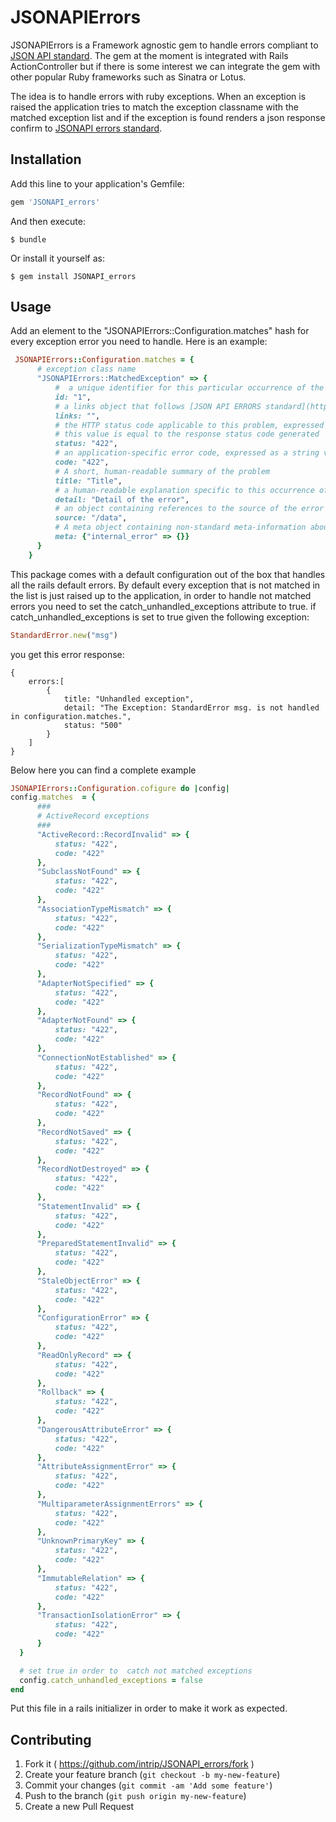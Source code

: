# JSONAPIErrors

JSONAPIErrors is a Framework agnostic gem to handle errors compliant to [JSON API standard](http://jsonapi.org).
The gem at the moment is integrated with Rails ActionController but if there is some interest we can integrate the gem
with other popular Ruby frameworks such as Sinatra or Lotus.

The idea is to handle errors with ruby exceptions. When an exception is raised the application tries to match the exception classname
with the matched exception list and if the exception is found renders a json response confirm to [JSONAPI errors standard](http://jsonapi.org/format/#errors).

## Installation

Add this line to your application's Gemfile:

```ruby
gem 'JSONAPI_errors'
```

And then execute:

    $ bundle

Or install it yourself as:

    $ gem install JSONAPI_errors

## Usage

Add an element to the "JSONAPIErrors::Configuration.matches" hash for every exception error you need to handle.
Here is an example:
```ruby
 JSONAPIErrors::Configuration.matches = {
      # exception class name
      "JSONAPIErrors::MatchedException" => {
          #  a unique identifier for this particular occurrence of the problem.
          id: "1",
          # a links object that follows [JSON API ERRORS standard](http://jsonapi.org/format/#errors)
          links: "",
          # the HTTP status code applicable to this problem, expressed as a string value.
          # this value is equal to the response status code generated
          status: "422",
          # an application-specific error code, expressed as a string value.
          code: "422",
          # A short, human-readable summary of the problem
          title: "Title",
          # a human-readable explanation specific to this occurrence of the problem
          detail: "Detail of the error",
          # an object containing references to the source of the error
          source: "/data",
          # A meta object containing non-standard meta-information about the error.
          meta: {"internal_error" => {}}
      }
    }
```

This package comes with a default configuration out of the box that handles all the rails default errors.
By default every exception that is not matched in the list is just raised up to the application, in order
to handle not matched errors you need to set the catch_unhandled_exceptions attribute to true. if
catch_unhandled_exceptions is set to true given the following exception:
```ruby
StandardError.new("msg")
```
you get this error response:

```
{
    errors:[
        {
            title: "Unhandled exception",
            detail: "The Exception: StandardError msg. is not handled in configuration.matches.",
            status: "500"
        }
    ]
}
```

Below here you can find a complete example
```ruby
JSONAPIErrors::Configuration.cofigure do |config|
config.matches  = {
      ###
      # ActiveRecord exceptions
      ###
      "ActiveRecord::RecordInvalid" => {
          status: "422",
          code: "422"
      },
      "SubclassNotFound" => {
          status: "422",
          code: "422"
      },
      "AssociationTypeMismatch" => {
          status: "422",
          code: "422"
      },
      "SerializationTypeMismatch" => {
          status: "422",
          code: "422"
      },
      "AdapterNotSpecified" => {
          status: "422",
          code: "422"
      },
      "AdapterNotFound" => {
          status: "422",
          code: "422"
      },
      "ConnectionNotEstablished" => {
          status: "422",
          code: "422"
      },
      "RecordNotFound" => {
          status: "422",
          code: "422"
      },
      "RecordNotSaved" => {
          status: "422",
          code: "422"
      },
      "RecordNotDestroyed" => {
          status: "422",
          code: "422"
      },
      "StatementInvalid" => {
          status: "422",
          code: "422"
      },
      "PreparedStatementInvalid" => {
          status: "422",
          code: "422"
      },
      "StaleObjectError" => {
          status: "422",
          code: "422"
      },
      "ConfigurationError" => {
          status: "422",
          code: "422"
      },
      "ReadOnlyRecord" => {
          status: "422",
          code: "422"
      },
      "Rollback" => {
          status: "422",
          code: "422"
      },
      "DangerousAttributeError" => {
          status: "422",
          code: "422"
      },
      "AttributeAssignmentError" => {
          status: "422",
          code: "422"
      },
      "MultiparameterAssignmentErrors" => {
          status: "422",
          code: "422"
      },
      "UnknownPrimaryKey" => {
          status: "422",
          code: "422"
      },
      "ImmutableRelation" => {
          status: "422",
          code: "422"
      },
      "TransactionIsolationError" => {
          status: "422",
          code: "422"
      }
  }

  # set true in order to  catch not matched exceptions
  config.catch_unhandled_exceptions = false
end
```

Put this file in a rails initializer in order to make it work as expected.

## Contributing

1. Fork it ( https://github.com/intrip/JSONAPI_errors/fork )
2. Create your feature branch (`git checkout -b my-new-feature`)
3. Commit your changes (`git commit -am 'Add some feature'`)
4. Push to the branch (`git push origin my-new-feature`)
5. Create a new Pull Request

